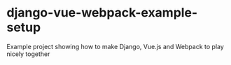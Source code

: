 # django-vue-webpack-example-setup
Example project showing how to make Django, Vue.js and Webpack to play nicely together
